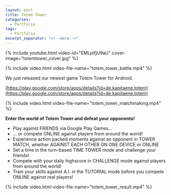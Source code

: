```yaml
---
layout: post
title: Totem Tower
categories:
  - Portfolio
tags:
  - Portfolio
excerpt_separator: "<!--more-->"
---
```


{% include youtube.html video-id="EMLplfjU9aU" cover-image="totemtower_cover.jpg" %}

{% include video.html video-file-name="totem_tower_battle.mp4" %}

We just released our newest game Totem Tower for Android. 

[https://play.google.com/store/apps/details?id=de.kapitaene.totem](https://play.google.com/store/apps/details?id=de.kapitaene.totem)

{% include video.html video-file-name="totem_tower_matchmaking.mp4" %}

**Enter the world of Totem Tower and defeat your opponents!**

* Play against FRIENDS via Google Play Games... 
* … or compete ONLINE against players from around the world!
* Experience action packed moments against an opponent in TOWER MATCH, whether AGAINST EACH OTHER ON ONE DEVICE or ONLINE
* Set a time in the turn-based TIME TOWER mode and challenge your friends!
* Compete with your daily highscore in CHALLENGE mode against players from around the world!
* Train your skills against A.I. in the TUTORIAL mode before you compete ONLINE against real players!

{% include video.html video-file-name="totem_tower_result.mp4" %}